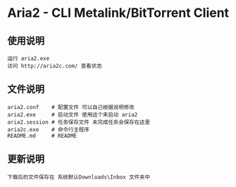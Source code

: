 Aria2 - CLI Metalink/BitTorrent Client
========

使用说明
--------
    运行 aria2.exe
    访问 http://aria2c.com/ 查看状态

文件说明
--------
    aria2.conf    # 配置文件 可以自己根据说明修改
    aria2.exe     # 启动文件 使用这个来启动 aria2
    aria2.session # 任务保存文件 未完成任务会保存在这里
    aria2c.exe    # 命令行主程序
    README.md     # README

更新说明
--------
    下载后的文件保存在 系统默认Downloads\Inbox 文件夹中
